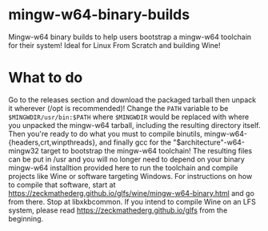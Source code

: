 # mingw-w64-binary-builds
Mingw-w64 binary builds to help users bootstrap a mingw-w64 toolchain
for their system! Ideal for Linux From Scratch and building Wine!
# What to do
Go to the releases section and download the packaged tarball then unpack
it wherever (/opt is recommended)! Change the `PATH` variable to be
`$MINGWDIR/usr/bin:$PATH` where `$MINGWDIR` would be replaced with where
you unpacked the mingw-w64 tarball, including the resulting directory
itself. Then you're ready to do what you must to compile binutils,
mingw-w64-{headers,crt,winpthreads}, and finally gcc for the
"$architecture"-w64-mingw32 target to bootstrap the mingw-w64 toolchain!
The resulting files can be put in /usr and you will no longer need to
depend on your binary mingw-w64 installtion provided here to run the
toolchain and compile projects like Wine or software targeting Windows.
For instructions on how to compile that software, start at
https://zeckmathederg.github.io/glfs/wine/mingw-w64-binary.html and go
from there. Stop at libxkbcommon. If you intend to compile Wine on an LFS
system, please read https://zeckmathederg.github.io/glfs from the beginning.

